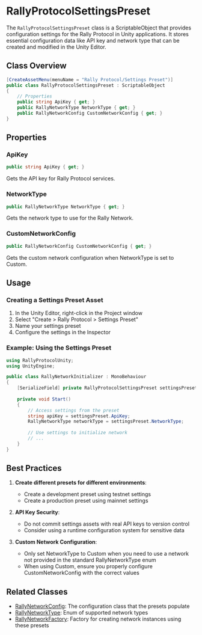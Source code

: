 # RallyProtocolSettingsPreset

The `RallyProtocolSettingsPreset` class is a ScriptableObject that provides configuration settings for the Rally Protocol in Unity applications. It stores essential configuration data like API key and network type that can be created and modified in the Unity Editor.

## Class Overview

```csharp
[CreateAssetMenu(menuName = "Rally Protocol/Settings Preset")]
public class RallyProtocolSettingsPreset : ScriptableObject
{
    // Properties
    public string ApiKey { get; }
    public RallyNetworkType NetworkType { get; }
    public RallyNetworkConfig CustomNetworkConfig { get; }
}
```

## Properties

### ApiKey

```csharp
public string ApiKey { get; }
```

Gets the API key for Rally Protocol services.

### NetworkType

```csharp
public RallyNetworkType NetworkType { get; }
```

Gets the network type to use for the Rally Network.

### CustomNetworkConfig

```csharp
public RallyNetworkConfig CustomNetworkConfig { get; }
```

Gets the custom network configuration when NetworkType is set to Custom.

## Usage

### Creating a Settings Preset Asset

1. In the Unity Editor, right-click in the Project window
2. Select "Create > Rally Protocol > Settings Preset"
3. Name your settings preset
4. Configure the settings in the Inspector

### Example: Using the Settings Preset

```csharp
using RallyProtocolUnity;
using UnityEngine;

public class RallyNetworkInitializer : MonoBehaviour
{
    [SerializeField] private RallyProtocolSettingsPreset settingsPreset;
    
    private void Start()
    {
        // Access settings from the preset
        string apiKey = settingsPreset.ApiKey;
        RallyNetworkType networkType = settingsPreset.NetworkType;
        
        // Use settings to initialize network
        // ...
    }
}
```

## Best Practices

1. **Create different presets for different environments**:
   - Create a development preset using testnet settings
   - Create a production preset using mainnet settings

2. **API Key Security**:
   - Do not commit settings assets with real API keys to version control
   - Consider using a runtime configuration system for sensitive data

3. **Custom Network Configuration**:
   - Only set NetworkType to Custom when you need to use a network not provided in the standard RallyNetworkType enum
   - When using Custom, ensure you properly configure CustomNetworkConfig with the correct values

## Related Classes

- [RallyNetworkConfig](./RallyNetworkConfig.md): The configuration class that the presets populate
- [RallyNetworkType](./RallyNetworkType.md): Enum of supported network types
- [RallyNetworkFactory](./RallyNetworkFactory.md): Factory for creating network instances using these presets
